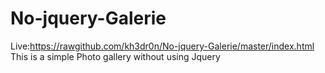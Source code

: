No-jquery-Galerie
=================
Live:https://rawgithub.com/kh3dr0n/No-jquery-Galerie/master/index.html
This is a simple Photo gallery without using Jquery
